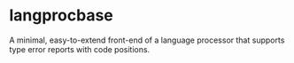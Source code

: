 # langprocbase

A minimal, easy-to-extend front-end of a language processor that supports type error reports with code positions.
